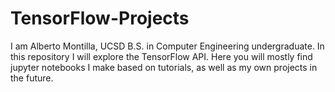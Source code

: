 # TensorFlow-Projects
I am Alberto Montilla, UCSD B.S. in Computer Engineering undergraduate. 
In this repository I will explore the TensorFlow API.
Here you will mostly find jupyter notebooks I make based on tutorials, as well as my own projects in the future.
